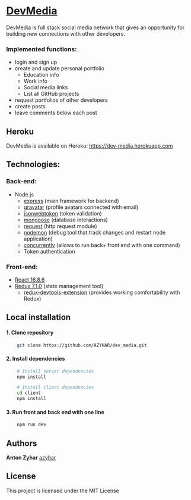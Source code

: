 
# [DevMedia](https://dev-media.herokuapp.com)

DevMedia is full stack social media network that gives an opportunity for building new connections with other developers.  

### Implemented functions:

* login and sign up
* create and update personal portfolio  
    * Education info  
    * Work info
    * Social media links
    * List all GitHub projects
* request portfolios of other developers
* create posts
* leave comments below each post

## Heroku  

DevMedia is available on Heroku: https://dev-media.herokuapp.com

## Technologies:  

### Back-end:  

* Node.js  
    * [express](https://expressjs.com) (main framework for backend)
    * [gravatar](https://gravatar.com) (profile avatars connected with email)
    * [jsonwebtoken](https://www.npmjs.com/package/jsonwebtoken) (token validation)
    * [mongoose](https://mongoosejs.com) (database interactions)
    * [request](https://www.npmjs.com/package/request) (http request module)
    * [nodemon](https://www.npmjs.com/package/nodemon) (debug tool that track changes and restart node application)
    * [concurrently](https://www.npmjs.com/package/concurrently) (allows to run back+ front end with one command)
    * Token authentication
 
### Front-end:

* [React 16.8.6](https://reactjs.org)
* [Redux 7.1.0](https://redux.js.org) (state management tool)
    * [redux-devtools-extension](https://www.npmjs.com/package/redux-devtools-extension) (provides working comfortability with Redux)  


## Local installation

#### 1. Clone repository  

```bash
    git clone https://github.com/AZYHAR/dev_media.git
```

#### 2. Install dependencies

```bash
    # Install server dependencies
    npm install

    # Install client dependencies
    cd client
    npm install
```

#### 3. Run front and back end with one line  

```bash
    npm run dev
```

## Authors

**Anton Zyhar**   [azyhar](https://github.com/azyhar)

## License

This project is licensed under the MIT License
